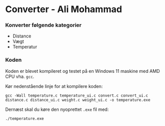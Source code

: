 # Converter - Ali Mohammad

### Konverter følgende kategorier
* Distance
* Vægt
* Temperatur

### Koden

Koden er blevet kompileret og testet på en Windows 11 maskine med AMD CPU vha. `gcc`.

Kør nedenstående linje for at kompilere koden:

```
gcc -Wall temperature.c temperature_ui.c convert.c convert_ui.c distance.c distance_ui.c weight.c weight_ui.c -o temperature.exe
```

Dernæst skal du køre den nyoprettet `.exe` fil med:

```
./temperature.exe
```


#
